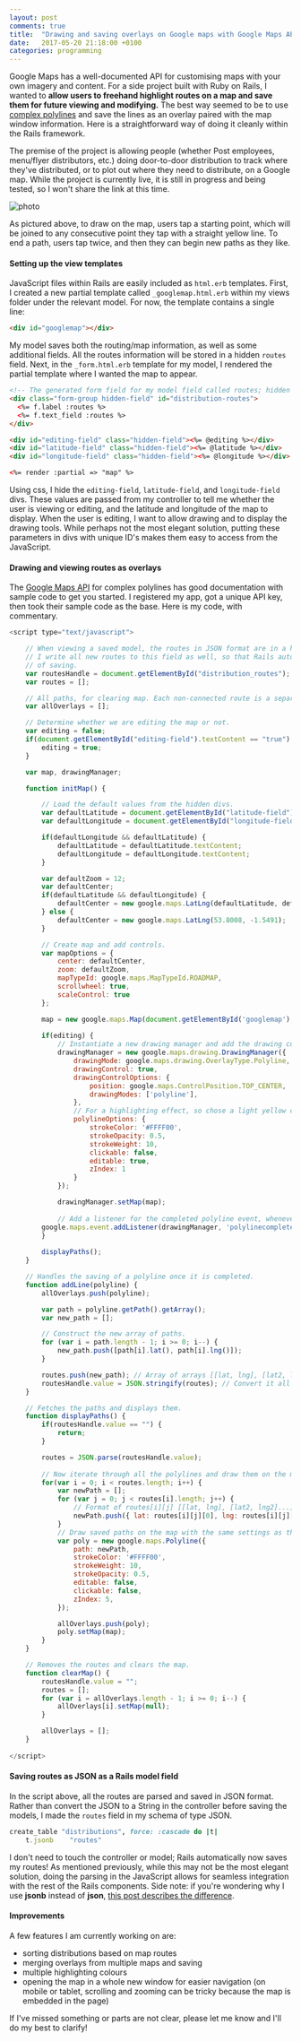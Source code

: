 ```yaml
---
layout: post
comments: true
title:  "Drawing and saving overlays on Google maps with Google Maps API in a Rails application"
date:   2017-05-20 21:18:00 +0100
categories: programming
---
```


Google Maps has a well-documented API for customising maps with your own imagery and content. For a side project built with Ruby on Rails, I wanted to **allow users to freehand highlight routes on a map and save them for future viewing and modifying.** The best way seemed to be to use [complex polylines](https://developers.google.com/maps/documentation/javascript/examples/polyline-complex) and save the lines as an overlay paired with the map window information. Here is a straightforward way of doing it cleanly within the Rails framework.

<!--excerpt-->

The premise of the project is allowing people (whether Post employees, menu/flyer distributors, etc.) doing door-to-door distribution to track where they've distributed, or to plot out where they need to distribute, on a Google map. While the project is currently live, it is still in progress and being tested, so I won't share the link at this time.

![photo]({{site.baseurl}}/assets/post-images/2017-05-20-a.png "Highlighting routes")

As pictured above, to draw on the map, users tap a starting point, which will be joined to any consecutive point they tap with a straight yellow line. To end a path, users tap twice, and then they can begin new paths as they like.

<h4>Setting up the view templates</h4>

JavaScript files within Rails are easily included as ```html.erb``` templates. First, I created a new partial template called ```_googlemap.html.erb``` within my views folder under the relevant model. For now, the template contains a single line:

```html
<div id="googlemap"></div>
```

My model saves both the routing/map information, as well as some additional fields. All the routes information will be stored in a hidden ```routes``` field. Next, in the ```_form.html.erb``` template for my model, I rendered the partial template where I wanted the map to appear.

```html
<!-- The generated form field for my model field called routes; hidden -->
<div class="form-group hidden-field" id="distribution-routes">
  <%= f.label :routes %>
  <%= f.text_field :routes %>
</div>

<div id="editing-field" class="hidden-field"><%= @editing %></div>
<div id="latitude-field" class="hidden-field"><%= @latitude %></div>
<div id="longitude-field" class="hidden-field"><%= @longitude %></div>

<%= render :partial => "map" %>
```

Using css, I hide the ```editing-field```, ```latitude-field```, and ```longitude-field``` divs. These values are passed from my controller to tell me whether the user is viewing or editing, and the latitude and longitude of the map to display. When the user is editing, I want to allow drawing and to display the drawing tools. While perhaps not the most elegant solution, putting these parameters in divs with unique ID's makes them easy to access from the JavaScript.

<h4>Drawing and viewing routes as overlays</h4>

The [Google Maps API](https://developers.google.com/maps/documentation/javascript/examples/polyline-complex) for complex polylines has good documentation with sample code to get you started. I registered my app, got a unique API key, then took their sample code as the base. Here is my code, with commentary.

```javascript
<script type="text/javascript">

	// When viewing a saved model, the routes in JSON format are in a hidden field.
	// I write all new routes to this field as well, so that Rails automatically takes care
	// of saving.
	var routesHandle = document.getElementById("distribution_routes");
	var routes = [];

	// All paths, for clearing map. Each non-connected route is a separate path.
	var allOverlays = [];

	// Determine whether we are editing the map or not.
	var editing = false;
	if(document.getElementById("editing-field").textContent == "true") {
		editing = true;
	}

	var map, drawingManager;

	function initMap() {

		// Load the default values from the hidden divs.
		var defaultLatitude = document.getElementById("latitude-field");
		var defaultLongitude = document.getElementById("longitude-field");

		if(defaultLongitude && defaultLatitude) {
			defaultLatitude = defaultLatitude.textContent;
			defaultLongitude = defaultLongitude.textContent;
		}

		var defaultZoom = 12;
		var defaultCenter;
		if(defaultLatitude && defaultLongitude) {
			defaultCenter = new google.maps.LatLng(defaultLatitude, defaultLongitude);
		} else {
			defaultCenter = new google.maps.LatLng(53.8008, -1.5491);
		}

		// Create map and add controls.
		var mapOptions = {
			center: defaultCenter,
			zoom: defaultZoom,
			mapTypeId: google.maps.MapTypeId.ROADMAP,
			scrollwheel: true,
			scaleControl: true
		};

		map = new google.maps.Map(document.getElementById('googlemap'), mapOptions);
		
		if(editing) {
			// Instantiate a new drawing manager and add the drawing controls.
			drawingManager = new google.maps.drawing.DrawingManager({
				drawingMode: google.maps.drawing.OverlayType.Polyline,
				drawingControl: true,
				drawingControlOptions: {
					position: google.maps.ControlPosition.TOP_CENTER,
					drawingModes: ['polyline'],
				},
				// For a highlighting effect, so chose a light yellow colour with 0.5 opacity.
				polylineOptions: {
					strokeColor: '#FFFF00',
					strokeOpacity: 0.5,
					strokeWeight: 10,
					clickable: false,
					editable: true,
					zIndex: 1
				}
			});

			drawingManager.setMap(map);
	
			// Add a listener for the completed polyline event, whenever a user ends a path.
	  	google.maps.event.addListener(drawingManager, 'polylinecomplete', addLine);
		}
	
		displayPaths();
	}

	// Handles the saving of a polyline once it is completed.
	function addLine(polyline) {
		allOverlays.push(polyline);

		var path = polyline.getPath().getArray();
		var new_path = [];

		// Construct the new array of paths.
		for (var i = path.length - 1; i >= 0; i--) {
			new_path.push([path[i].lat(), path[i].lng()]);
		}

		routes.push(new_path); // Array of arrays [[lat, lng], [lat2, lng2]... ]
		routesHandle.value = JSON.stringify(routes); // Convert it all to JSON!
	}

	// Fetches the paths and displays them.
	function displayPaths() {
    	if(routesHandle.value == "") {
    		return;
    	}

		routes = JSON.parse(routesHandle.value);
		
		// Now iterate through all the polylines and draw them on the map.
		for(var i = 0; i < routes.length; i++) {
			var newPath = [];
			for (var j = 0; j < routes[i].length; j++) {
				// Format of routes[i][j] [[lat, lng], [lat2, lng2]...]
				newPath.push({ lat: routes[i][j][0], lng: routes[i][j][1] });
			}
			// Draw saved paths on the map with the same settings as they were drawn.
			var poly = new google.maps.Polyline({
				path: newPath,
				strokeColor: '#FFFF00',
				strokeWeight: 10,
				strokeOpacity: 0.5,
				editable: false,
				clickable: false,
				zIndex: 5,
			});

			allOverlays.push(poly);
			poly.setMap(map);
		}
 	}

	// Removes the routes and clears the map.
	function clearMap() {
		routesHandle.value = "";
		routes = [];
		for (var i = allOverlays.length - 1; i >= 0; i--) {
			allOverlays[i].setMap(null);
		}

		allOverlays = [];
	}
	
</script>
```

<h4>Saving routes as JSON as a Rails model field</h4>

In the script above, all the routes are parsed and saved in JSON format. Rather than convert the JSON to a String in the controller before saving the models, I made the ```routes``` field in my schema of type JSON.
 
```ruby
create_table "distributions", force: :cascade do |t|
    t.jsonb    "routes"
```
I don't need to touch the controller or model; Rails automatically now saves my routes! As mentioned previously, while this may not be the most elegant solution, doing the parsing in the JavaScript allows for seamless integration with the rest of the Rails components. Side note: if you're wondering why I use **jsonb** instead of **json**, [this post describes the difference](http://nandovieira.com/using-postgresql-and-jsonb-with-ruby-on-rails).

<h4>Improvements</h4>

A few features I am currently working on are:

* sorting distributions based on map routes
* merging overlays from multiple maps and saving
* multiple highlighting colours
* opening the map in a whole new window for easier navigation (on mobile or tablet, scrolling and zooming can be tricky because the map is embedded in the page)

If I've missed something or parts are not clear, please let me know and I'll do my best to clarify!
